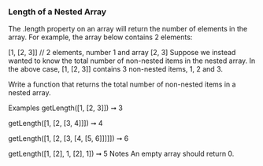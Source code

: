 ### Length of a Nested Array

The .length property on an array will return the number of elements in the array. For example, the array below contains 2 elements:

[1, [2, 3]]
// 2 elements, number 1 and array [2, 3]
Suppose we instead wanted to know the total number of non-nested items in the nested array. In the above case, [1, [2, 3]] contains 3 non-nested items, 1, 2 and 3.

Write a function that returns the total number of non-nested items in a nested array.

Examples
getLength([1, [2, 3]]) ➞ 3

getLength([1, [2, [3, 4]]]) ➞ 4

getLength([1, [2, [3, [4, [5, 6]]]]]) ➞ 6

getLength([1, [2], 1, [2], 1]) ➞ 5
Notes
An empty array should return 0.

